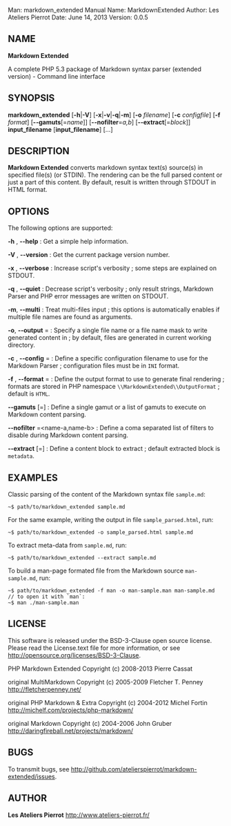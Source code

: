 Man:        markdown_extended Manual
Name:       MarkdownExtended
Author:     Les Ateliers Pierrot
Date:       June 14, 2013
Version:    0.0.5

## NAME

**Markdown Extended**

A complete PHP 5.3 package of Markdown syntax parser (extended version) - Command line interface

## SYNOPSIS

**markdown_extended**  [**-h**|**-V**]  [**-x**|**-v**|**-q**|**-m**]
    [**-o** *filename*]  [**-c** *configfile*]  [**-f** *format*]
    [**--gamuts**[=*name*]]  [**--nofilter**=*a,b*]  [**--extract**[=*block*]]
    **input_filename**  [**input_filename**]  [...]

## DESCRIPTION

**Markdown Extended** converts markdown syntax text(s) source(s) in specified file(s)
(or STDIN). The rendering can be the full parsed content or just a part of this content.
By default, result is written through STDOUT in HTML format.

## OPTIONS

The following options are supported:

**-h** , **--help**
:   Get a simple help information.

**-V** , **--version**
:   Get the current package version number.

**-x** , **--verbose**
:   Increase script's verbosity ; some steps are explained on STDOUT.

**-q** , **--quiet**
:   Decrease script's verbosity ; only result strings, Markdown Parser and PHP error
    messages are written on STDOUT.

**-m**, **--multi**
:   Treat multi-files input ; this options is automatically enables if multiple file
    names are found as arguments.

**-o**, **--output** =<filename>
:   Specify a single file name or a file name mask to write generated content in ; by
    default, files are generated in current working directory.

**-c** , **--config** =<filename>
:   Define a specific configuration filename to use for the Markdown Parser ;
    configuration files must be in `INI` format.

**-f** , **--format** =<type>
:   Define the output format to use to generate final rendering ; formats are stored in
    PHP namespace `\\MarkdownExtended\\OutputFormat` ; default is `HTML`.

**--gamuts** [=<name>]
:   Define a single gamut or a list of gamuts to execute on Markdown content parsing.

**--nofilter** =<name-a,name-b>
:   Define a coma separated list of filters to disable during Markdown content parsing.

**--extract** [=<meta>]
:   Define a content block to extract ; default extracted block is `metadata`.

## EXAMPLES

Classic parsing of the content of the Markdown syntax file `sample.md`:

    ~$ path/to/markdown_extended sample.md

For the same example, writing the output in file `sample_parsed.html`, run:

    ~$ path/to/markdown_extended -o sample_parsed.html sample.md

To extract meta-data from `sample.md`, run:

    ~$ path/to/markdown_extended --extract sample.md

To build a man-page formated file from the Markdown source `man-sample.md`, run:

    ~$ path/to/markdown_extended -f man -o man-sample.man man-sample.md
    // to open it with `man`:
    ~$ man ./man-sample.man


## LICENSE

This software is released under the BSD-3-Clause open source license. Please
read the License.text file for more information, or see
<http://opensource.org/licenses/BSD-3-Clause>. 

PHP Markdown Extended
Copyright (c) 2008-2013 Pierre Cassat

original MultiMarkdown
Copyright (c) 2005-2009 Fletcher T. Penney
<http://fletcherpenney.net/>

original PHP Markdown & Extra
Copyright (c) 2004-2012 Michel Fortin
<http://michelf.com/projects/php-markdown/>

original Markdown
Copyright (c) 2004-2006 John Gruber
<http://daringfireball.net/projects/markdown/>

## BUGS

To transmit bugs, see <http://github.com/atelierspierrot/markdown-extended/issues>.

## AUTHOR

**Les Ateliers Pierrot** <http://www.ateliers-pierrot.fr/>
